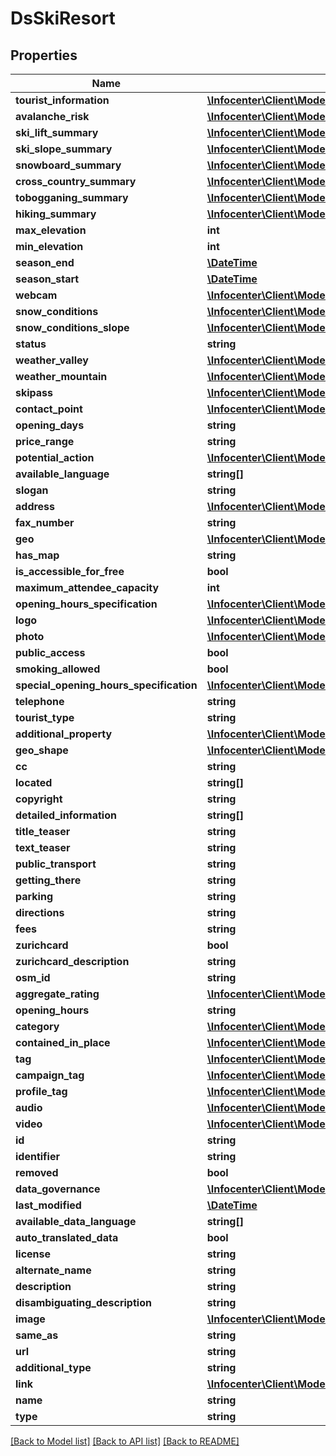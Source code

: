 # DsSkiResort

## Properties
Name | Type | Description | Notes
------------ | ------------- | ------------- | -------------
**tourist_information** | [**\Infocenter\Client\Model\DsPostalAddress**](DsPostalAddress.md) |  | [optional] 
**avalanche_risk** | [**\Infocenter\Client\Model\DsAvalancheRiskReport**](DsAvalancheRiskReport.md) |  | [optional] 
**ski_lift_summary** | [**\Infocenter\Client\Model\DsResortFeatureSummary**](DsResortFeatureSummary.md) |  | [optional] 
**ski_slope_summary** | [**\Infocenter\Client\Model\DsResortFeatureSummary**](DsResortFeatureSummary.md) |  | [optional] 
**snowboard_summary** | [**\Infocenter\Client\Model\DsResortFeatureSummary**](DsResortFeatureSummary.md) |  | [optional] 
**cross_country_summary** | [**\Infocenter\Client\Model\DsResortFeatureSummary**](DsResortFeatureSummary.md) |  | [optional] 
**tobogganing_summary** | [**\Infocenter\Client\Model\DsResortFeatureSummary**](DsResortFeatureSummary.md) |  | [optional] 
**hiking_summary** | [**\Infocenter\Client\Model\DsResortFeatureSummary**](DsResortFeatureSummary.md) |  | [optional] 
**max_elevation** | **int** |  | [optional] 
**min_elevation** | **int** |  | [optional] 
**season_end** | [**\DateTime**](\DateTime.md) |  | [optional] 
**season_start** | [**\DateTime**](\DateTime.md) |  | [optional] 
**webcam** | [**\Infocenter\Client\Model\DsWebcamMember[]**](DsWebcamMember.md) |  | [optional] 
**snow_conditions** | [**\Infocenter\Client\Model\DsSnowConditionReport**](DsSnowConditionReport.md) |  | [optional] 
**snow_conditions_slope** | [**\Infocenter\Client\Model\DsSnowConditionReport**](DsSnowConditionReport.md) |  | [optional] 
**status** | **string** |  | [optional] 
**weather_valley** | [**\Infocenter\Client\Model\DsSimpleForecast[]**](DsSimpleForecast.md) |  | [optional] 
**weather_mountain** | [**\Infocenter\Client\Model\DsSimpleForecast[]**](DsSimpleForecast.md) |  | [optional] 
**skipass** | [**\Infocenter\Client\Model\DsProductSimplex[]**](DsProductSimplex.md) |  | [optional] 
**contact_point** | [**\Infocenter\Client\Model\DsContactPoint**](DsContactPoint.md) |  | [optional] 
**opening_days** | **string** |  | [optional] 
**price_range** | **string** |  | [optional] 
**potential_action** | [**\Infocenter\Client\Model\DsAction[]**](DsAction.md) |  | [optional] 
**available_language** | **string[]** |  | [optional] 
**slogan** | **string** |  | [optional] 
**address** | [**\Infocenter\Client\Model\DsFullAddress**](DsFullAddress.md) |  | [optional] 
**fax_number** | **string** |  | [optional] 
**geo** | [**\Infocenter\Client\Model\DsGeoCoordinates**](DsGeoCoordinates.md) |  | [optional] 
**has_map** | **string** |  | [optional] 
**is_accessible_for_free** | **bool** |  | [optional] 
**maximum_attendee_capacity** | **int** |  | [optional] 
**opening_hours_specification** | [**\Infocenter\Client\Model\DsOpeningHoursSpecification[]**](DsOpeningHoursSpecification.md) |  | [optional] 
**logo** | [**\Infocenter\Client\Model\DsImageObjectSimplex**](DsImageObjectSimplex.md) |  | [optional] 
**photo** | [**\Infocenter\Client\Model\DsImageObjectSimplex[]**](DsImageObjectSimplex.md) |  | [optional] 
**public_access** | **bool** |  | [optional] 
**smoking_allowed** | **bool** |  | [optional] 
**special_opening_hours_specification** | [**\Infocenter\Client\Model\DsOpeningHoursSpecification[]**](DsOpeningHoursSpecification.md) |  | [optional] 
**telephone** | **string** |  | [optional] 
**tourist_type** | **string** |  | [optional] 
**additional_property** | [**\Infocenter\Client\Model\DsPropertyValue[]**](DsPropertyValue.md) |  | [optional] 
**geo_shape** | [**\Infocenter\Client\Model\DsGeoShape**](DsGeoShape.md) |  | [optional] 
**cc** | **string** |  | [optional] 
**located** | **string[]** |  | [optional] 
**copyright** | **string** |  | [optional] 
**detailed_information** | **string[]** |  | [optional] 
**title_teaser** | **string** |  | [optional] 
**text_teaser** | **string** |  | [optional] 
**public_transport** | **string** |  | [optional] 
**getting_there** | **string** |  | [optional] 
**parking** | **string** |  | [optional] 
**directions** | **string** |  | [optional] 
**fees** | **string** |  | [optional] 
**zurichcard** | **bool** |  | [optional] 
**zurichcard_description** | **string** |  | [optional] 
**osm_id** | **string** |  | [optional] 
**aggregate_rating** | [**\Infocenter\Client\Model\DsAggregateRating**](DsAggregateRating.md) |  | [optional] 
**opening_hours** | **string** |  | [optional] 
**category** | [**\Infocenter\Client\Model\DsCategorySimplex[]**](DsCategorySimplex.md) |  | [optional] 
**contained_in_place** | [**\Infocenter\Client\Model\DsPlaceSimplex[]**](DsPlaceSimplex.md) |  | [optional] 
**tag** | [**\Infocenter\Client\Model\DsTagSimplex[]**](DsTagSimplex.md) |  | [optional] 
**campaign_tag** | [**\Infocenter\Client\Model\DsTagSimplex[]**](DsTagSimplex.md) |  | [optional] 
**profile_tag** | [**\Infocenter\Client\Model\DsTagSimplex[]**](DsTagSimplex.md) |  | [optional] 
**audio** | [**\Infocenter\Client\Model\DsAudioObjectSimplex[]**](DsAudioObjectSimplex.md) |  | [optional] 
**video** | [**\Infocenter\Client\Model\DsVideoObjectSimplex[]**](DsVideoObjectSimplex.md) |  | [optional] 
**id** | **string** |  | [optional] 
**identifier** | **string** |  | [optional] 
**removed** | **bool** |  | [optional] 
**data_governance** | [**\Infocenter\Client\Model\DsDataGovernance**](DsDataGovernance.md) |  | [optional] 
**last_modified** | [**\DateTime**](\DateTime.md) |  | [optional] 
**available_data_language** | **string[]** |  | [optional] 
**auto_translated_data** | **bool** |  | [optional] 
**license** | **string** |  | [optional] 
**alternate_name** | **string** |  | [optional] 
**description** | **string** |  | [optional] 
**disambiguating_description** | **string** |  | [optional] 
**image** | [**\Infocenter\Client\Model\DsImageObjectSimplex**](DsImageObjectSimplex.md) |  | [optional] 
**same_as** | **string** |  | [optional] 
**url** | **string** |  | [optional] 
**additional_type** | **string** |  | [optional] 
**link** | [**\Infocenter\Client\Model\DsLink[]**](DsLink.md) |  | [optional] 
**name** | **string** |  | [optional] 
**type** | **string** |  | [optional] 

[[Back to Model list]](../../README.md#documentation-for-models) [[Back to API list]](../../README.md#documentation-for-api-endpoints) [[Back to README]](../../README.md)

